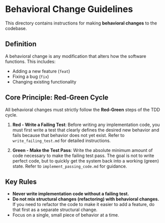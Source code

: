 # Behavioral Change Guidelines

This directory contains instructions for making **behavioral changes** to the codebase.

## Definition

A behavioral change is any modification that alters how the software functions. This includes:

*   Adding a new feature (`feat`)
*   Fixing a bug (`fix`)
*   Changing existing functionality

## Core Principle: Red-Green Cycle

All behavioral changes must strictly follow the **Red-Green** steps of the TDD cycle.

1.  **Red - Write a Failing Test**: Before writing any implementation code, you must first write a test that clearly defines the desired new behavior and fails because that behavior does not yet exist. Refer to `write_failing_test.md` for detailed instructions.

2.  **Green - Make the Test Pass**: Write the absolute minimum amount of code necessary to make the failing test pass. The goal is not to write perfect code, but to quickly get the system back into a working (green) state. Refer to `implement_passing_code.md` for guidance.

## Key Rules

*   **Never write implementation code without a failing test.**
*   **Do not mix structural changes (refactoring) with behavioral changes.** If you need to refactor the code to make it easier to add a feature, do that first as a separate structural change.
*   Focus on a single, small piece of behavior at a time.

